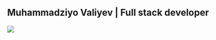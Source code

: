 ##  Muhammadziyo Valiyev | Full stack developer
![](https://readme-typing-svg.herokuapp.com?font=Montserrat&color=coral&lines=I'm+a+Frontend+Developer;I'm+a+React+Js+Developer;I'm+a+Node+Js+Developer;I'm+a+Express+Js+Developer)
